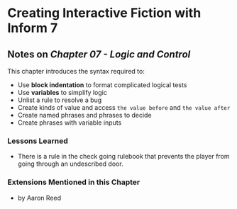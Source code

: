 # Creating Interactive Fiction with Inform 7

## Notes on _Chapter 07 - Logic and Control_

This chapter introduces the syntax required to:

* Use **block indentation** to format complicated logical tests
* Use **variables** to simplify logic
* Unlist a rule to resolve a bug
* Create kinds of value and access `the value before` and `the value after`
* Create named phrases and phrases to decide
* Create phrases with variable inputs

### Lessons Learned

* There is a rule in the check going rulebook that prevents the player from
  going through an undescribed door. 

### Extensions Mentioned in this Chapter

* []() by Aaron Reed


